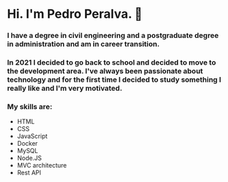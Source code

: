 # Hi. I'm Pedro Peralva. 👋

### I have a degree in civil engineering and a postgraduate degree in administration and am in career transition.

### In 2021 I decided to go back to school and decided to move to the development area. I've always been passionate about technology and for the first time I decided to study something I really like and I'm very motivated.

### My skills are:

- HTML
- CSS
- JavaScript
- Docker
- MySQL
- Node.JS
- MVC architecture
- Rest API





<!--
**pedroperalva/pedroperalva** is a ✨ _special_ ✨ repository because its `README.md` (this file) appears on your GitHub profile.

Here are some ideas to get you started:

- 🔭 I’m currently working on ...
- 🌱 I’m currently learning ...
- 👯 I’m looking to collaborate on ...
- 🤔 I’m looking for help with ...
- 💬 Ask me about ...
- 📫 How to reach me: ...
- 😄 Pronouns: ...
- ⚡ Fun fact: ...
-->
